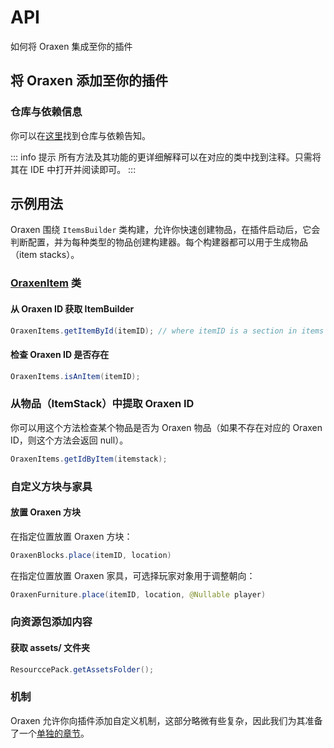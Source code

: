 # API
如何将 Oraxen 集成至你的插件

## 将 Oraxen 添加至你的插件

### 仓库与依赖信息

你可以在[这里](https://github.com/oraxen/oraxen#api)找到仓库与依赖告知。

::: info 提示
所有方法及其功能的更详细解释可以在对应的类中找到注释。只需将其在 IDE 中打开并阅读即可。
:::

## 示例用法

Oraxen 围绕 `ItemsBuilder` 类构建，允许你快速创建物品，在插件启动后，它会判断配置，并为每种类型的物品创建构建器。每个构建器都可以用于生成物品（item stacks）。

### [OraxenItem](https://github.com/Th0rgal/Oraxen/blob/master/core/src/main/java/io/th0rgal/oraxen/api/OraxenItems.java) 类

#### 从 Oraxen ID 获取 ItemBuilder

```Java
OraxenItems.getItemById(itemID); // where itemID is a section in items configurations
```

#### 检查 Oraxen ID 是否存在

```Java
OraxenItems.isAnItem(itemID);
```

### 从物品（ItemStack）中提取 Oraxen ID

你可以用这个方法检查某个物品是否为 Oraxen 物品（如果不存在对应的 Oraxen ID，则这个方法会返回 null）。

```Java
OraxenItems.getIdByItem(itemstack);
```

### 自定义方块与家具

#### 放置 Oraxen 方块

在指定位置放置 Oraxen 方块：

```Java
OraxenBlocks.place(itemID, location)
```

在指定位置放置 Oraxen 家具，可选择玩家对象用于调整朝向：

```Java
OraxenFurniture.place(itemID, location, @Nullable player)
```

### 向资源包添加内容

#### 获取 assets/ 文件夹

```Java
ResourccePack.getAssetsFolder();
```

### 机制

Oraxen 允许你向插件添加自定义机制，这部分略微有些复杂，因此我们为其准备了一个[单独的章节](developers.create-your-own-mechanic.md)。